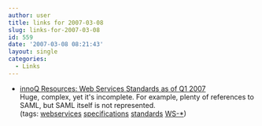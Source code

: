 ```yaml
---
author: user
title: links for 2007-03-08
slug: links-for-2007-03-08
id: 559
date: '2007-03-08 08:21:43'
layout: single
categories:
  - Links
---
```


*   [innoQ Resources: Web Services Standards as of Q1 2007](http://www.innoq.com/resources/ws-standards-poster/)  
    Huge, complex, yet it's incomplete. For example, plenty of references to SAML, but SAML itself is not represented.  
    (tags: [webservices](http://del.icio.us/superpat/webservices) [specifications](http://del.icio.us/superpat/specifications) [standards](http://del.icio.us/superpat/standards) [WS-*](http://del.icio.us/superpat/WS-*))  
